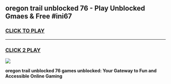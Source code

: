 
## oregon trail unblocked 76 - Play Unblocked Gmaes & Free #ini67
<h3>
<a href="https://news.freeplayer.one?title=oregon_trail_unblocked_76&ref=26F">CLICK TO PLAY</a></h3>
<hr>

<h3>
<a href="https://news.freeplayer.one?title=oregon_trail_unblocked_76&ref=26F">CLICK 2 PLAY</a>
  
</h3>

<a href="https://news.freeplayer.one?title=oregon_trail_unblocked_76&ref=26F/"><img src="https://clearcache.store/games.png"></a>


**oregon trail unblocked 76 games unblocked: Your Gateway to Fun and Accessible Online Gaming**

